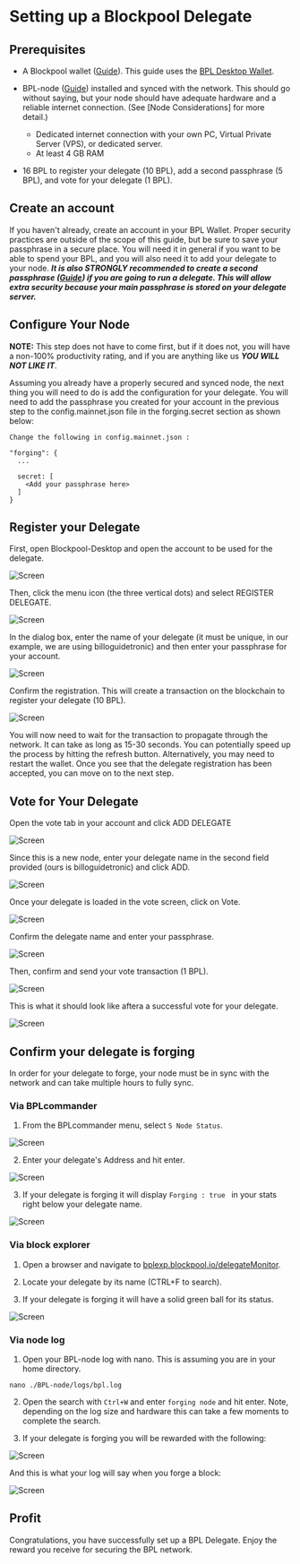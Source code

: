 # Setting up a Blockpool Delegate

## Prerequisites
- A Blockpool wallet ([Guide](../Installation/BPL-Desktop.md)). This guide uses the [BPL Desktop Wallet](https://github.com/blockpool-io/BPL-desktop/releases).

- BPL-node ([Guide](../Installation/BPL-Node.md)) installed and synced with the network. This should go without saying, but your node should have adequate hardware and a reliable internet connection. (See [Node Considerations] for more detail.)
  - Dedicated internet connection with your own PC, Virtual Private Server (VPS), or dedicated server.
  - At least 4 GB RAM

- 16 BPL to register your delegate (10 BPL), add a second passphrase (5 BPL), and vote for your delegate (1 BPL).

## Create an account
If you haven't already, create an account in your BPL Wallet. Proper security practices are outside of the scope of this guide, but be sure to save your passphrase in a secure place. You will need it in general if you want to be able to spend your BPL, and you will also need it to add your delegate to your node. **_It is also STRONGLY recommended to create a second passphrase ([Guide](./2ndpassphrase.md)) if you are going to run a delegate. This will allow extra security because your main passphrase is stored on your delegate server._**

## Configure Your Node

**NOTE:** This step does not have to come first, but if it does not, you will have a non-100% productivity rating, and if you are anything like us **_YOU WILL NOT LIKE IT_**.

Assuming you already have a properly secured and synced node, the next thing you will need to do is add the configuration for your delegate. You will need to add the passphrase you created for your account in the previous step to the config.mainnet.json file in the forging.secret section as shown below:

```
Change the following in config.mainnet.json :

"forging": {
  ...
  
  secret: [
    <Add your passphrase here>
  ]
}
```

## Register your Delegate

First, open Blockpool-Desktop and open the account to be used for the delegate.

![Screen](../Screens/u.del.wallet.JPG)

Then, click the menu icon (the three vertical dots) and select REGISTER DELEGATE.

![Screen](../Screens/u.del.menu.JPG)

In the dialog box, enter the name of your delegate (it must be unique, in our example, we are using billoguidetronic) and then enter your passphrase for your account.

![Screen](../Screens/u.del.regdel.JPG)

Confirm the registration. This will create a transaction on the blockchain to register your delegate (10 BPL).

![Screen](../Screens/u.del.confreg.JPG)

You will now need to wait for the transaction to propagate through the network. It can take as long as 15-30 seconds. You can potentially speed up the process by hitting the refresh button. Alternatively, you may need to restart the wallet. Once you see that the delegate registration has been accepted, you can move on to the next step.

## Vote for Your Delegate
Open the vote tab in your account and click ADD DELEGATE

![Screen](../Screens/u.del.adddel.JPG)

Since this is a new node, enter your delegate name in the second field provided (ours is billoguidetronic) and click ADD.

![Screen](../Screens/u.del.adddinfo.JPG)

Once your delegate is loaded in the vote screen, click on Vote.

![Screen](../Screens/u.del.delloaded.JPG)

Confirm the delegate name and enter your passphrase.

![Screen](../Screens/u.del.voteinfo.JPG)

Then, confirm and send your vote transaction (1 BPL).

![Screen](../Screens/u.del.voteconf.JPG)

This is what it should look like aftera a successful vote for your delegate.

![Screen](../Screens/u.del.votesent.JPG)

## Confirm your delegate is forging

In order for your delegate to forge, your node must be in sync with the network and can take multiple hours to fully sync.

### Via BPLcommander

1. From the BPLcommander menu, select ```S Node Status```.

![Screen](../Screens/i.node.menu.JPG)

2. Enter your delegate's Address and hit enter.

![Screen](../Screens/u.del.stat.JPG)

3. If your delegate is forging it will display ```Forging : true ``` in your stats right below your delegate name.

![Screen](../Screens/u.del.forging.JPG)

### Via block explorer

1. Open a browser and navigate to [bplexp.blockpool.io/delegateMonitor](http://bplexp.blockpool.io/delegateMonitor).

2. Locate your delegate by its name (CTRL+F to search).

3. If your delegate is forging it will have a solid green ball for its status.

![Screen](../Screens/u.del.expl.JPG)

### Via node log

1. Open your BPL-node log with nano. This is assuming you are in your home directory.

```nano ./BPL-node/logs/bpl.log```

2. Open the search with ```Ctrl+W``` and enter ```forging node``` and hit enter. Note, depending on the log size and hardware this can take a few moments to complete the search.

3. If your delegate is forging you will be rewarded with the following:

![Screen](../Screens/u.del.log.JPG)

And this is what your log will say when you forge a block:

![Screen](../Screens/u.del.forge.JPG)

## Profit
Congratulations, you have successfully set up a BPL Delegate. Enjoy the reward you receive for securing the BPL network.

